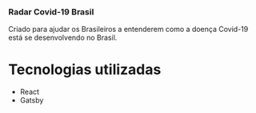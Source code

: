 ### Radar Covid-19 Brasil

Criado para ajudar os Brasileiros a entenderem como a doença Covid-19 está se desenvolvendo no Brasil.


# Tecnologias utilizadas

- React
- Gatsby
